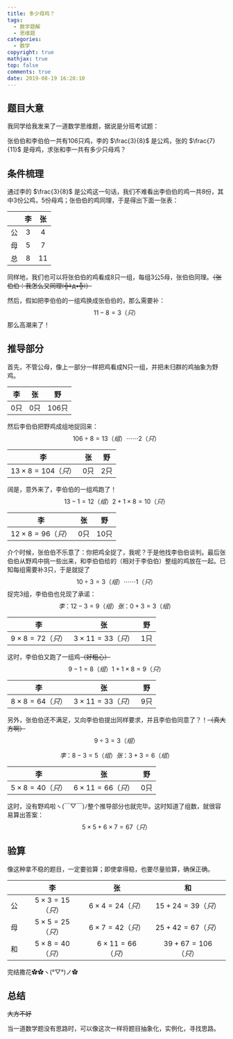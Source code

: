```yaml
---
title: 多少母鸡？
tags:
  - 数学题解
  - 思维题
categories:
  - 数学
copyright: true
mathjax: true
top: false
comments: true
date: 2019-08-19 16:28:10
---
```


## 题目大意

我同学给我发来了一道数学思维题，据说是分班考试题：

张伯伯和李伯伯一共有106只鸡，李的 $\frac{3}{8}$ 是公鸡，张的 $\frac{7}{11}$ 是母鸡，求张和李一共有多少只母鸡？

<!--more-->

## 条件梳理

通过李的 $\frac{3}{8}$ 是公鸡这一句话，我们不难看出李伯伯的鸡一共8份，其中3份公鸡，5份母鸡；张伯伯的鸡同理，于是得出下面一张表：

|      |  李  |  张  |
| :--: | :--: | :--: |
|  公  |  3   |  4   |
|  母  |  5   |  7   |
|  总  |  8   |  11  |

同样地，我们也可以将张伯伯的鸡看成8只一组，每组3公5母，张伯伯同理。~~（张伯伯：我怎么又同理꒰╬•᷅д•᷄╬꒱）~~

然后，假如把李伯伯的一组鸡换成张伯伯的，那么需要补：
$$
11-8=3（只）
$$
那么高潮来了！

## 推导部分

首先，不管公母，像上一部分一样把鸡看成N只一组，并把未归群的鸡抽象为野鸡。

|  李  |  张  |  野   |
| :--: | :--: | :---: |
| 0只  | 0只  | 106只 |

然后李伯伯把野鸡成组地捉回来：
$$
106\div8=13（组）\cdots\cdots2（只）
$$


|          李           |  张  |  野  |
| :-------------------: | :--: | :--: |
| $13\times8=104（只）$ | 0只  | 2只  |

阔是，意外来了，李伯伯的一组鸡跑了！
$$
13-1=12（组）
2+1\times8=10（只）
$$

|          李          |  张  |  野  |
| :------------------: | :--: | :--: |
| $12\times8=96（只）$ | 0只  | 10只 |

介个时候，张伯伯不乐意了：你把鸡全捉了，我呢？于是他找李伯伯谈判。最后张伯伯从野鸡中挑一些出来，和李伯伯给的（相对于李伯伯）整组的鸡放在一起。已知每组需要补3只，于是就捉了
$$
10\div3=3（组）\cdots\cdots1（只）
$$
捉完3组，李伯伯也兑现了承诺：
$$
李：12-3=9（组）
张：0+3=3（组）
$$

|         李          |          张          |  野  |
| :-----------------: | :------------------: | :--: |
| $9\times8=72（只）$ | $3\times11=33（只）$ | 1只  |

这时，李伯伯又跑了一组鸡~~（好粗心）~~
$$
9-1=8（组）
1+1\times8=9（只）
$$

|         李          |          张          |  野  |
| :-----------------: | :------------------: | :--: |
| $8\times8=64（只）$ | $3\times11=33（只）$ | 9只  |

另外，张伯伯还不满足，又向李伯伯提出同样要求，并且李伯伯同意了？！~~（真大方啊）~~
$$
9\div3=3（组）
$$

$$
李：8-3=5（组）
张：3+3=6（组）
$$

|         李          |          张          |  野  |
| :-----------------: | :------------------: | :--: |
| $5\times8=40（只）$ | $6\times11=66（只）$ | 0只  |

这时，没有野鸡啦ヽ(￣▽￣)ﾉ整个推导部分也就完毕。这时知道了组数，就很容易算出答案：
$$
5\times5+6\times7=67（只）
$$

## 验算

像这种拿不稳的题目，一定要验算；即使拿得稳，也要尽量验算，确保正确。

|      |         李          |          张          |        和         |
| :--: | :-----------------: | :------------------: | :---------------: |
|  公  | $5\times3=15（只）$ | $6\times4=24（只）$  | $15+24=39（只）$  |
|  母  | $5\times5=25（只）$ | $6\times7=42（只）$  | $25+42=67（只）$  |
|  和  | $5\times8=40（只）$ | $6\times11=66（只）$ | $39+67=106（只）$ |

完结撒花✿✿ヽ(°▽°)ノ✿

## 总结

~~大方不好~~

当一道数学题没有思路时，可以像这次一样将题目抽象化，实例化，寻找思路。
<!--stackedit_data:
eyJoaXN0b3J5IjpbLTEwMTM2MjIyMTZdfQ==
-->